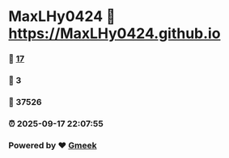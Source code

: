 # MaxLHy0424 :link: https://MaxLHy0424.github.io 
### :page_facing_up: [17](https://MaxLHy0424.github.io/tag.html) 
### :speech_balloon: 3 
### :hibiscus: 37526 
### :alarm_clock: 2025-09-17 22:07:55 
### Powered by :heart: [Gmeek](https://github.com/Meekdai/Gmeek)
